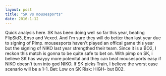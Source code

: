 ```yaml
---
layout: post
title: "SK vs mousesports"
date: 2016-1-12
---
```


Quick analysis here. 
SK has been doing well so far this year, beating FlipSid3, Enso and Vexed. And I'm sure they will do better than last year due to signing of Pimp.
mousesports haven't played an offical game this year but the signing of NIKO last year strengthed their team. 
Since it is a BO2, I reckon this match is gonna to be quite safe to bet on. 
With pimp on SK, i believe SK has wayyy more potenital and they can beat mousesports easy if NIKO doesn't turn into god NIKO. If SK picks Train, I believe the worst case scenario will be a 1-1.
Bet: Low on SK
Risk: HIGH- but B02.

